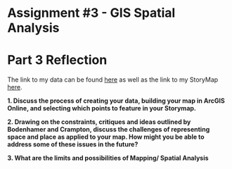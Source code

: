 # Assignment #3 - GIS Spatial Analysis

# Part 3 Reflection

The link to my data can be found [here](https://docs.google.com/spreadsheets/d/1Ox1uN7AMU5BsM0dt9xV7zdyTBjXOAs18RLhNuGXbaLk/edit#gid=0) as well as the link to my StoryMap [here](http://arcg.is/1j9aLv).

**1. Discuss the process of creating your data, building your map in ArcGIS Online, and selecting which points to feature in your Storymap.**


**2. Drawing on the constraints, critiques and ideas outlined by Bodenhamer and Crampton, discuss the challenges of representing space and place as applied to your map. How might you be able to address some of these issues in the future?**


**3. What are the limits and possibilities of Mapping/ Spatial Analysis**


